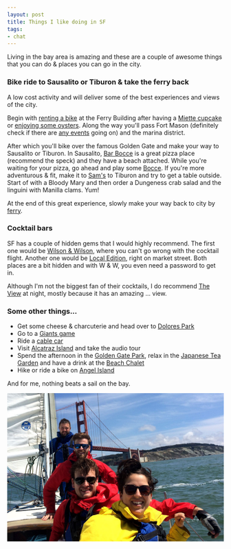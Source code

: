 ```yaml
---
layout: post
title: Things I like doing in SF
tags:
- chat
---
```


Living in the bay area is amazing and these are a couple of awesome things that you can do & places you can go in the city.

### Bike ride to Sausalito or Tiburon & take the ferry back

A low cost activity and will deliver some of the best experiences and views of the city.

Begin with [renting a bike](http://www.yelp.com/biz/ferry-building-bike-rentals-san-francisco) at the Ferry Building after having a [Miette cupcake](https://www.miette.com/locations) or [enjoying some oysters](https://hogislandoysters.com/visit/san-francisco). Along the way you'll pass Fort Mason (definitely check if there are [any events](http://fortmason.org/) going on) and the marina district.

After which you'll bike over the famous Golden Gate and make your way to Sausalito or Tiburon. In Sausalito, [Bar Bocce](http://www.barbocce.com/#bocce) is a great pizza place (recommend the speck) and they have a beach attached. While you're waiting for your pizza, go ahead and play some [Bocce](https://en.wikipedia.org/wiki/Bocce). If you're more adventurous & fit, make it to [Sam's](http://www.samscafe.com/) to Tiburon and try to get a table outside. Start of with a Bloody Mary and then order a Dungeness crab salad and the linguini with Manilla clams. Yum!

At the end of this great experience, slowly make your way back to city by [ferry](http://sanfranciscobayferry.com/node/54).

### Cocktail bars

SF has a couple of hidden gems that I would highly recommend. The first one would be [Wilson & Wilson](http://www.thewilsonbar.com/), where you can't go wrong with the cocktail flight. Another one would be [Local Edition](http://localeditionsf.com/), right on market street. Both places are a bit hidden and with W & W, you even need a password to get in.

Although I'm not the biggest fan of their cocktails, I do recommend [The View](http://www.sfviewlounge.com/restaurant/hotels/hotel-information/travel/sfodt-view-san-francisco-marriott-marquis/) at night, mostly because it has an amazing ... view.

### Some other things...

* Get some cheese & charcuterie and head over to [Dolores Park](http://sfrecpark.org/destination/mission-dolores-park/)
* Go to a [Giants game](http://sanfrancisco.giants.mlb.com/index.jsp?c_id=sf)
* Ride a [cable car](http://www.sfcablecar.com/)
* Visit [Alcatraz Island](http://www.alcatrazislandtickets.com/) and take the audio tour
* Spend the afternoon in the [Golden Gate Park](http://sfrecpark.org/parks-open-spaces/golden-gate-park-guide/), relax in the [Japanese Tea Garden](http://sfrecpark.org/destination/golden-gate-park/japanese-tea-garden/) and have a drink at the [Beach Chalet](http://sfrecpark.org/destination/golden-gate-park/beach-chalet/)
* Hike or ride a bike on [Angel Island](http://www.parks.ca.gov/?page_id=468)

And for me, nothing beats a sail on the bay.

[![Sail on the bay](/img/2015-10-10-sail-on-the-bay.jpg)](/img/2015-10-10-sail-on-the-bay.jpg)
